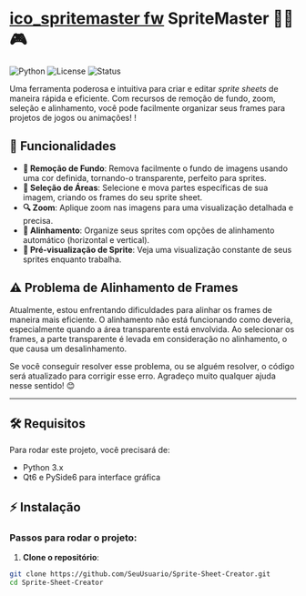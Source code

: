# [ico_spritemaster fw](https://github.com/user-attachments/assets/08840e2a-7c63-4045-ace9-43f0503f9544) **SpriteMaster 🎨🐍** 🎮

![Python](https://img.shields.io/badge/Python-3.8+-blue?logo=python)
![License](https://img.shields.io/badge/License-MIT-green)
![Status](https://img.shields.io/badge/status-em%20desenvolvimento-yellow)

Uma ferramenta poderosa e intuitiva para criar e editar *sprite sheets* de maneira rápida e eficiente. Com recursos de remoção de fundo, zoom, seleção e alinhamento, você pode facilmente organizar seus frames para projetos de jogos ou animações!
!

## 🚀 Funcionalidades

- **🧹 Remoção de Fundo**: Remova facilmente o fundo de imagens usando uma cor definida, tornando-o transparente, perfeito para sprites.
- **📏 Seleção de Áreas**: Selecione e mova partes específicas de sua imagem, criando os frames do seu sprite sheet.
- **🔍 Zoom**: Aplique zoom nas imagens para uma visualização detalhada e precisa.
- **📐 Alinhamento**: Organize seus sprites com opções de alinhamento automático (horizontal e vertical).
- **🌟 Pré-visualização de Sprite**: Veja uma visualização constante de seus sprites enquanto trabalha.

## ⚠️ Problema de Alinhamento de Frames

Atualmente, estou enfrentando dificuldades para alinhar os frames de maneira mais eficiente. O alinhamento não está funcionando como deveria, especialmente quando a área transparente está envolvida. Ao selecionar os frames, a parte transparente é levada em consideração no alinhamento, o que causa um desalinhamento.

Se você conseguir resolver esse problema, ou se alguém resolver, o código será atualizado para corrigir esse erro. Agradeço muito qualquer ajuda nesse sentido! 😊

---

## 🛠️ Requisitos

Para rodar este projeto, você precisará de:

- Python 3.x
- Qt6 e PySide6 para interface gráfica

## ⚡ Instalação

### Passos para rodar o projeto:

1. **Clone o repositório**:

```bash
git clone https://github.com/SeuUsuario/Sprite-Sheet-Creator.git
cd Sprite-Sheet-Creator
